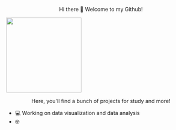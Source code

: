 <p align="center">
  Hi there 👋 Welcome to my Github!
</p>
<img src="https://i.pinimg.com/736x/45/29/0d/45290ddb061a266e0767bc290218b62d.jpg" width="200" style="display:inline-block;">
</p>
<p align="center">
  Here, you'll find a bunch of projects for study and more!
  </span>

  - 💻 Working on data visualization and data analysis
  - 🤓 




